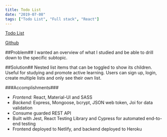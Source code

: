 ```yaml
---
title: Todo List
date: "2019-07-08"
tags: ["Todo List", "Full stack", "React"]
---
```


<!-- ![ShopLah front page](../assets/shoplah.webp "ShopLah front page") -->

[Todo List](https://dashboard.heroku.com/apps/jumpstart-todo-list)

[Github](https://github.com/jenlky/react-app-todo-list)

##Problem##
I wanted an overview of what I studied and be able to
drill down to the specific subtopic.

##Solution##
Nested list items that can be toggled to show its
children. Useful for studying and promote active learning.
Users can sign up, login, create multiple lists and only see their
own list.

###Accomplishments###

- _Frontend:_ React, Material-UI and SASS
- _Backend:_ Express, Mongoose, bcrypt, JSON web token, Joi for data validation
- Consume guarded REST API
- Built with Jest, React Testing Library and Cypress for automated end-to-end testing
- Frontend deployed to Netlify, and backend deployed to Heroku
